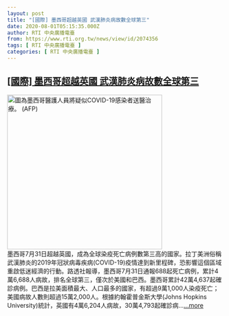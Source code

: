 ```yaml
---
layout: post
title: "[國際] 墨西哥超越英國 武漢肺炎病故數全球第三"
date: 2020-08-01T05:15:35.000Z
author: RTI 中央廣播電臺
from: https://www.rti.org.tw/news/view/id/2074356
tags: [ RTI 中央廣播電臺 ]
categories: [ RTI 中央廣播電臺 ]
---
```

<!--1596258935000-->
[[國際] 墨西哥超越英國 武漢肺炎病故數全球第三](https://www.rti.org.tw/news/view/id/2074356)
------

<div>
<img src="https://static.rti.org.tw/assets/thumbnails/2020/04/23/fd15ea2a2ccb61582961942488134e5e.jpg" width="360" alt="圖為墨西哥醫護人員將疑似COVID-19感染者送醫治療。 (AFP)" title="圖為墨西哥醫護人員將疑似COVID-19感染者送醫治療。 (AFP)"><br>墨西哥7月31日超越英國，成為全球染疫死亡病例數第三高的國家。拉丁美洲俗稱武漢肺炎的2019年冠狀病毒疾病(COVID-19)疫情達到新里程碑，恐影響這個區域重啟低迷經濟的行動。路透社報導，墨西哥7月31日通報688起死亡病例，累計4萬6,688人病故，排名全球第三，僅次於美國和巴西。墨西哥累計42萬4,637起確診病例。巴西是拉美面積最大、人口最多的國家，有超過9萬1,000人染疫死亡；美國病故人數則超過15萬2,000人。根據約翰霍普金斯大學(Johns Hopkins University)統計，英國有4萬6,204人病故，30萬4,793起確診病...<a target="_blank" href="https://www.rti.org.tw/news/view/id/2074356">...more</a>
</div>
